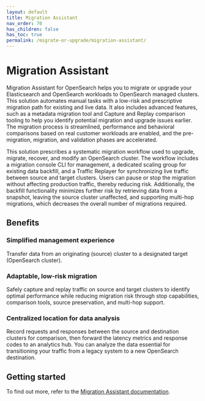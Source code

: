 ```yaml
---
layout: default
title: Migration Assistant
nav_order: 70
has_children: false
has_toc: true
permalink: /migrate-or-upgrade/migration-assistant/
---
```


# Migration Assistant

Migration Assistant for OpenSearch helps you to migrate or upgrade your Elasticsearch and OpenSearch workloads to OpenSearch managed clusters. This solution automates manual tasks with a low-risk and prescriptive migration path for existing and live data. It also includes advanced features, such as a metadata migration tool and Capture and Replay comparison tooling to help you identify potential migration and upgrade issues earlier. The migration process is streamlined, performance and behavioral comparisons based on real customer workloads are enabled, and the pre-migration, migration, and validation phases are accelerated.

This solution prescribes a systematic migration workflow used to upgrade, migrate, recover, and modify an OpenSearch cluster. The workflow includes a migration console CLI for management, a dedicated scaling group for existing data backfill, and a Traffic Replayer for synchronizing live traffic between source and target clusters. Users can pause or stop the migration without affecting production traffic, thereby reducing risk. Additionally, the backfill functionality minimizes further risk by retrieving data from a snapshot, leaving the source cluster unaffected, and supporting multi-hop migrations, which decreases the overall number of migrations required.

## Benefits

### Simplified management experience

Transfer data from an originating (source) cluster to a designated target (OpenSearch cluster).

### Adaptable, low-risk migration

Safely capture and replay traffic on source and target clusters to identify optimal performance while reducing migration risk through stop capabilities, comparison tools, source preservation, and multi-hop support.

### Centralized location for data analysis

Record requests and responses between the source and destination clusters for comparison, then forward the latency metrics and response codes to an analytics hub. You can analyze the data essential for transitioning your traffic from a legacy system to a new OpenSearch destination.

## Getting started

To find out more, refer to the [Migration Assistant documentation]({{site.url}}{{site.baseurl}}/migration-assistant/).
